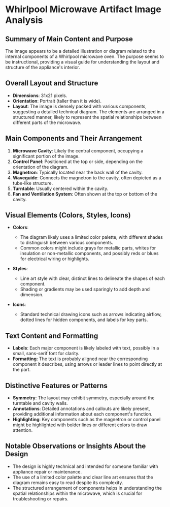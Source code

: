 # Whirlpool Microwave Artifact Image Analysis

## Summary of Main Content and Purpose
The image appears to be a detailed illustration or diagram related to the internal components of a Whirlpool microwave oven. The purpose seems to be instructional, providing a visual guide for understanding the layout and structure of the appliance's interior.

## Overall Layout and Structure
- **Dimensions**: 31x21 pixels.
- **Orientation**: Portrait (taller than it is wide).
- **Layout**: The image is densely packed with various components, suggesting a detailed technical diagram. The elements are arranged in a structured manner, likely to represent the spatial relationships between different parts of the microwave.

## Main Components and Their Arrangement
1. **Microwave Cavity**: Likely the central component, occupying a significant portion of the image.
2. **Control Panel**: Positioned at the top or side, depending on the orientation of the diagram.
3. **Magnetron**: Typically located near the back wall of the cavity.
4. **Waveguide**: Connects the magnetron to the cavity, often depicted as a tube-like structure.
5. **Turntable**: Usually centered within the cavity.
6. **Fan and Ventilation System**: Often shown at the top or bottom of the cavity.

## Visual Elements (Colors, Styles, Icons)
- **Colors**:
  - The diagram likely uses a limited color palette, with different shades to distinguish between various components.
  - Common colors might include grays for metallic parts, whites for insulation or non-metallic components, and possibly reds or blues for electrical wiring or highlights.

- **Styles**:
  - Line art style with clear, distinct lines to delineate the shapes of each component.
  - Shading or gradients may be used sparingly to add depth and dimension.

- **Icons**:
  - Standard technical drawing icons such as arrows indicating airflow, dotted lines for hidden components, and labels for key parts.

## Text Content and Formatting
- **Labels**: Each major component is likely labeled with text, possibly in a small, sans-serif font for clarity.
- **Formatting**: The text is probably aligned near the corresponding component it describes, using arrows or leader lines to point directly at the part.

## Distinctive Features or Patterns
- **Symmetry**: The layout may exhibit symmetry, especially around the turntable and cavity walls.
- **Annotations**: Detailed annotations and callouts are likely present, providing additional information about each component's function.
- **Highlighting**: Key components such as the magnetron or control panel might be highlighted with bolder lines or different colors to draw attention.

## Notable Observations or Insights About the Design
- The design is highly technical and intended for someone familiar with appliance repair or maintenance.
- The use of a limited color palette and clear line art ensures that the diagram remains easy to read despite its complexity.
- The structured arrangement of components helps in understanding the spatial relationships within the microwave, which is crucial for troubleshooting or repairs.